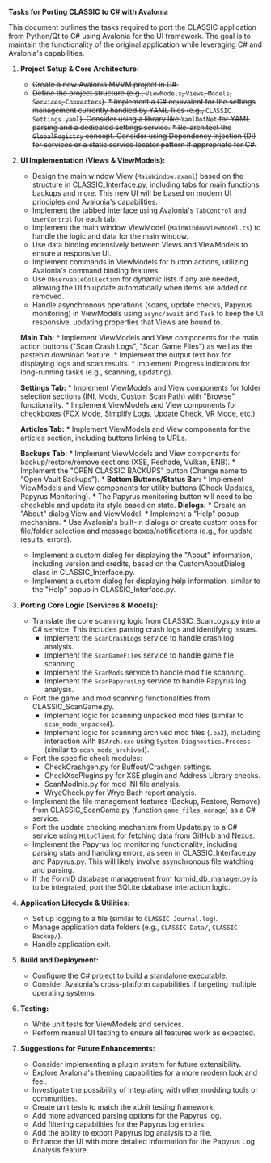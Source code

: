 ﻿**Tasks for Porting CLASSIC to C# with Avalonia**

This document outlines the tasks required to port the CLASSIC application from Python/Qt to C# using Avalonia for the UI framework. The goal is to maintain the functionality of the original application while leveraging C# and Avalonia's capabilities.
1.  **Project Setup & Core Architecture:**
    *   ~~Create a new Avalonia MVVM project in C#.~~
    *   ~~Define the project structure (e.g., `ViewModels`, `Views`, `Models`, `Services`, `Converters`).~~
    ~~*   Implement a C# equivalent for the settings management currently handled by YAML files (e.g., `CLASSIC Settings.yaml`). Consider using a library like `YamlDotNet` for YAML parsing and a dedicated settings service.~~
    ~~*   Re-architect the `GlobalRegistry` concept. Consider using Dependency Injection (DI) for services or a static service locator pattern if appropriate for C#.~~

2. **UI Implementation (Views & ViewModels):**
    *  Design the main window View (`MainWindow.axaml`) based on the structure in CLASSIC_Interface.py, including tabs for main functions, backups and more. This new UI will be based on modern UI principles and Avalonia's capabilities.
    *  Implement the tabbed interface using Avalonia's `TabControl` and `UserControl` for each tab.
    *  Implement the main window ViewModel (`MainWindowViewModel.cs`) to handle the logic and data for the main window.
    *  Use data binding extensively between Views and ViewModels to ensure a responsive UI.
    *  Implement commands in ViewModels for button actions, utilizing Avalonia's command binding features.
    *  Use `ObservableCollection` for dynamic lists if any are needed, allowing the UI to update automatically when items are added or removed.
    *  Handle asynchronous operations (scans, update checks, Papyrus monitoring) in ViewModels using `async/await` and `Task` to keep the UI responsive, updating properties that Views are bound to.
    
    **Main Tab:**
        *   Implement ViewModels and View components for the main action buttons ("Scan Crash Logs", "Scan Game Files") as well as the pastebin download feature.
        *   Implement the output text box for displaying logs and scan results.
        *   Implement Progress indicators for long-running tasks (e.g., scanning, updating).
    
    **Settings Tab:**
        *  Implement ViewModels and View components for folder selection sections (INI, Mods, Custom Scan Path) with "Browse" functionality.
        *  Implement ViewModels and View components for checkboxes (FCX Mode, Simplify Logs, Update Check, VR Mode, etc.).
    
    **Articles Tab:**
        * Implement ViewModels and View components for the articles section, including buttons linking to URLs.

    **Backups Tab:**
           * Implement ViewModels and View components for backup/restore/remove sections (XSE, Reshade, Vulkan, ENB).
           * Implement the "OPEN CLASSIC BACKUPS" button (Change name to "Open Vault Backups").
           * **Bottom Buttons/Status Bar:**
           * Implement ViewModels and View components for utility buttons (Check Updates, Papyrus Monitoring).
           * The Papyrus monitoring button will need to be checkable and update its style based on state.
    **Dialogs:**
           * Create an "About" dialog View and ViewModel.
           * Implement a "Help" popup mechanism.
           * Use Avalonia's built-in dialogs or create custom ones for file/folder selection and message boxes/notifications (e.g., for update results, errors).
    *   Implement a custom dialog for displaying the "About" information, including version and credits, based on the CustomAboutDialog class in CLASSIC_Interface.py.
    *  Implement a custom dialog for displaying help information, similar to the "Help" popup in CLASSIC_Interface.py.

4. **Porting Core Logic (Services & Models):**
    *   Translate the core scanning logic from CLASSIC_ScanLogs.py into a C# service. This includes parsing crash logs and identifying issues.
        *   Implement the `ScanCrashLogs` service to handle crash log analysis.
        *   Implement the `ScanGameFiles` service to handle game file scanning.
        *   Implement the `ScanMods` service to handle mod file scanning.
        *   Implement the `ScanPapyrusLog` service to handle Papyrus log analysis.
    *   Port the game and mod scanning functionalities from CLASSIC_ScanGame.py.
        *   Implement logic for scanning unpacked mod files (similar to `scan_mods_unpacked`).
        *   Implement logic for scanning archived mod files (`.ba2`), including interaction with `BSArch.exe` using `System.Diagnostics.Process` (similar to `scan_mods_archived`).
    *   Port the specific check modules:
        *   CheckCrashgen.py for Buffout/Crashgen settings.
        *   CheckXsePlugins.py for XSE plugin and Address Library checks.
        *   ScanModInis.py for mod INI file analysis.
        *   WryeCheck.py for Wrye Bash report analysis.
    *   Implement the file management features (Backup, Restore, Remove) from CLASSIC_ScanGame.py (function `game_files_manage`) as a C# service.
    *   Port the update checking mechanism from Update.py to a C# service using `HttpClient` for fetching data from GitHub and Nexus.
    *   Implement the Papyrus log monitoring functionality, including parsing stats and handling errors, as seen in CLASSIC_Interface.py and Papyrus.py. This will likely involve asynchronous file watching and parsing.
    *   If the FormID database management from formid_db_manager.py is to be integrated, port the SQLite database interaction logic.

4.  **Application Lifecycle & Utilities:**
    *   Set up logging to a file (similar to `CLASSIC Journal.log`).
    *   Manage application data folders (e.g., `CLASSIC Data/`, `CLASSIC Backup/`).
    *   Handle application exit.

5.  **Build and Deployment:**
    *   Configure the C# project to build a standalone executable.
    *   Consider Avalonia's cross-platform capabilities if targeting multiple operating systems.

6.  **Testing:**
    *   Write unit tests for ViewModels and services.
    *   Perform manual UI testing to ensure all features work as expected.

7. **Suggestions for Future Enhancements:**
    *   Consider implementing a plugin system for future extensibility.
    *   Explore Avalonia's theming capabilities for a more modern look and feel.
    *   Investigate the possibility of integrating with other modding tools or communities.
    *   Create unit tests to match the xUnit testing framework.
    *   Add more advanced parsing options for the Papyrus log.
    *   Add filtering capabilities for the Papyrus log entries.
    *   Add the ability to export Papyrus log analysis to a file.
    *   Enhance the UI with more detailed information for the Papyrus Log Analysis feature.